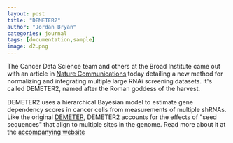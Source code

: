 ```yaml
---
layout: post
title: "DEMETER2"
author: "Jordan Bryan"
categories: journal
tags: [documentation,sample]
image: d2.png
---
```



The Cancer Data Science team and others at the Broad Institute came out with an article in [Nature Communications](https://www.nature.com/ncomms/) today detailing a new method for normalizing and integrating multiple large RNAi screening datasets. It's called DEMETER2, named after the Roman goddess of the harvest.

DEMETER2 uses a hierarchical Bayesian model to estimate gene dependency scores in cancer cells from measurements of multiple shRNAs. Like the original [DEMETER](https://depmap.org/rnai/), DEMETER2 accounts for the effects of "seed sequences" that align to multiple sites in the genome. Read more about it at the [accompanying website](https://depmap.org/R2-D2/)
